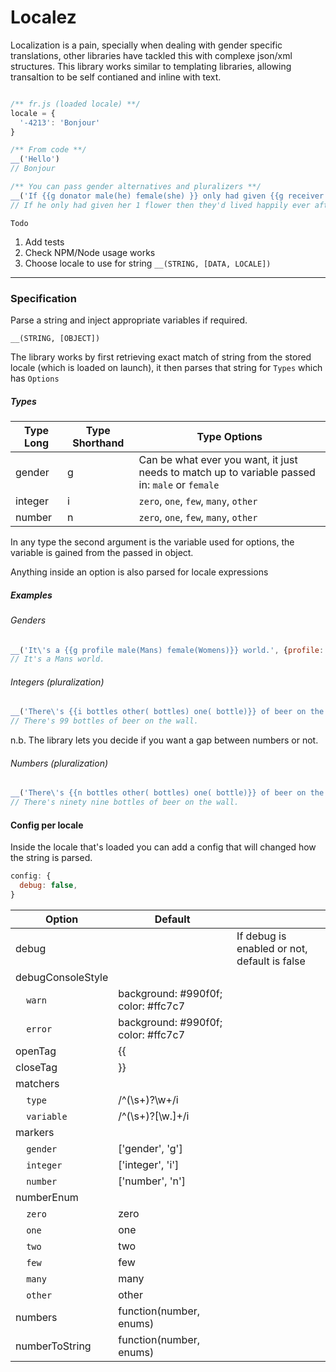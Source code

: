 # Localez

Localization is a pain, specially when dealing with gender specific translations, other libraries have tackled this with complexe json/xml structures. This library works similar to templating libraries, allowing transaltion to be self contianed and inline with text.

```javascript

/** fr.js (loaded locale) **/
locale = {
  '-4213': 'Bonjour'
}

/** From code **/
__('Hello')
// Bonjour

/** You can pass gender alternatives and pluralizers **/
__('If {{g donator male(he) female(she) }} only had given {{g receiver male(him) female(her) }} {{i data.flowers zero( flowers) one( flower) other( flowers)}} then they\'d lived happily ever after.', {donator: 'male', receiver: 'female', data : { flowers: 1 }})
// If he only had given her 1 flower then they'd lived happily ever after.

```

`Todo`

1. Add tests
2. Check NPM/Node usage works
3. Choose locale to use for string `__(STRING, [DATA, LOCALE])`


-------------

### Specification

Parse a string and inject appropriate variables if required.

`__(STRING, [OBJECT])`

The library works by first retrieving exact match of string from the stored locale (which is loaded on launch), it then parses that string for `Types` which has `Options`

##### Types

| Type Long | Type Shorthand | Type Options |
|-----|------|-----|
| gender | g | Can be what ever you want, it just needs to match up to variable passed in: `male` or `female`|
| integer | i | `zero`, `one`, `few`, `many`, `other` |
| number | n | `zero`, `one`, `few`, `many`, `other` |

In any type the second argument is the variable used for options, the variable is gained from the passed in object.

Anything inside an option is also parsed for locale expressions

##### Examples

###### Genders
```javascript
__('It\'s a {{g profile male(Mans) female(Womens)}} world.', {profile: 'male'})
// It's a Mans world.
```

###### Integers (pluralization)
```javascript
__('There\'s {{i bottles other( bottles) one( bottle)}} of beer on the wall.', {flowers: 99})
// There's 99 bottles of beer on the wall.
```
n.b. The library lets you decide if you want a gap between numbers or not.

###### Numbers (pluralization)
```javascript
__('There\'s {{n bottles other( bottles) one( bottle)}} of beer on the wall.', {flowers: 99})
// There's ninety nine bottles of beer on the wall.
```

#### Config per locale
Inside the locale that's loaded you can add a config that will changed how the string is parsed.
```javascript
config: {
  debug: false,
}
```

|Option|Default||
|-----|-----|-----|
|debug||If debug is enabled or not, default is false|
|debugConsoleStyle||
|&nbsp;&nbsp;&nbsp;&nbsp;`warn`|background: #990f0f; color: #ffc7c7||
|&nbsp;&nbsp;&nbsp;&nbsp;`error`|background: #990f0f; color: #ffc7c7||
|openTag|{{||
|closeTag|}}||
|matchers|||
|&nbsp;&nbsp;&nbsp;&nbsp;`type`|/^(\\s+)?\w+/i||
|&nbsp;&nbsp;&nbsp;&nbsp;`variable`|/^(\\s+)?[\w\.]+/i||
|markers|||
|&nbsp;&nbsp;&nbsp;&nbsp;`gender`|['gender', 'g']||
|&nbsp;&nbsp;&nbsp;&nbsp;`integer`|['integer', 'i']||
|&nbsp;&nbsp;&nbsp;&nbsp;`number`|['number', 'n']||
|numberEnum|||
|&nbsp;&nbsp;&nbsp;&nbsp;`zero`|zero||
|&nbsp;&nbsp;&nbsp;&nbsp;`one`|one||
|&nbsp;&nbsp;&nbsp;&nbsp;`two`|two||
|&nbsp;&nbsp;&nbsp;&nbsp;`few`|few||
|&nbsp;&nbsp;&nbsp;&nbsp;`many`|many||
|&nbsp;&nbsp;&nbsp;&nbsp;`other`|other||
|numbers|function(number, enums)||
|numberToString|function(number, enums)||
